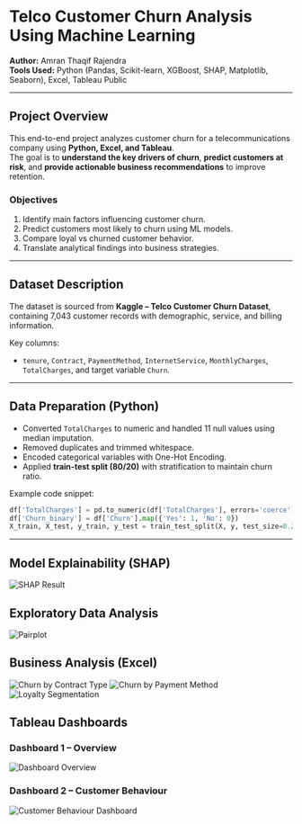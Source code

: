 # Telco Customer Churn Analysis Using Machine Learning

**Author:** Amran Thaqif Rajendra  
**Tools Used:** Python (Pandas, Scikit-learn, XGBoost, SHAP, Matplotlib, Seaborn), Excel, Tableau Public  

---

## Project Overview
This end-to-end project analyzes customer churn for a telecommunications company using **Python, Excel, and Tableau**.  
The goal is to **understand the key drivers of churn**, **predict customers at risk**, and **provide actionable business recommendations** to improve retention.

### Objectives
1. Identify main factors influencing customer churn.  
2. Predict customers most likely to churn using ML models.  
3. Compare loyal vs churned customer behavior.  
4. Translate analytical findings into business strategies.

---

## Dataset Description
The dataset is sourced from **Kaggle – Telco Customer Churn Dataset**, containing 7,043 customer records with demographic, service, and billing information.

Key columns:
- `tenure`, `Contract`, `PaymentMethod`, `InternetService`, `MonthlyCharges`, `TotalCharges`, and target variable `Churn`.

---

## Data Preparation (Python)
- Converted `TotalCharges` to numeric and handled 11 null values using median imputation.  
- Removed duplicates and trimmed whitespace.  
- Encoded categorical variables with One-Hot Encoding.  
- Applied **train-test split (80/20)** with stratification to maintain churn ratio.  

Example code snippet:
```python
df['TotalCharges'] = pd.to_numeric(df['TotalCharges'], errors='coerce')
df['Churn_binary'] = df['Churn'].map({'Yes': 1, 'No': 0})
X_train, X_test, y_train, y_test = train_test_split(X, y, test_size=0.2, stratify=y, random_state=42)
```

---

## Model Explainability (SHAP)
![SHAP Result](image_folder/SHAP_Result.png)

## Exploratory Data Analysis
![Pairplot](image_folder/pairplot_relationships.png)

## Business Analysis (Excel)
![Churn by Contract Type](image_folder/pivot_contract_churn.png)
![Churn by Payment Method](image_folder/pivot_payment_churn.png)
![Loyalty Segmentation](image_folder/pivot_loyalty_churn.png)

## Tableau Dashboards
### Dashboard 1 – Overview
![Dashboard Overview](image_folder/Tableau_Dashboard/Dashboard_OverallOverview.png)

### Dashboard 2 – Customer Behaviour
![Customer Behaviour Dashboard](image_folder/Tableau_Dashboard/Dashboard_CustomerBehaviour.png)

